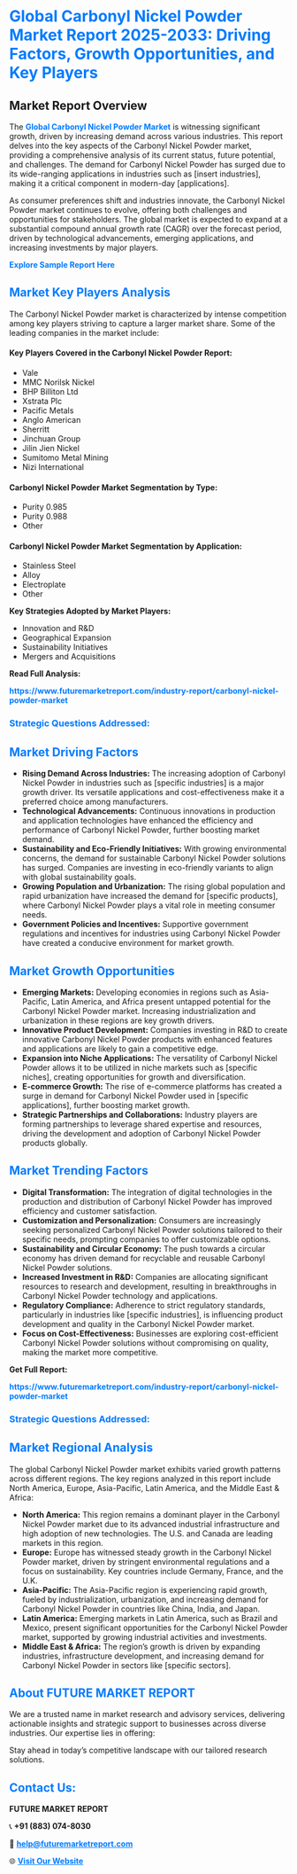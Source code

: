 <h1 style="color: #007BFF;">Global Carbonyl Nickel Powder Market Report 2025-2033: Driving Factors, Growth Opportunities, and Key Players</h1>

<section id="overview">
<h2>Market Report Overview</h2>
<p>The <a href="https://www.futuremarketreport.com/industry-report/carbonyl-nickel-powder-market" style="color: #007BFF; text-decoration: none;"><strong>Global Carbonyl Nickel Powder Market</strong></a> is witnessing significant growth, driven by increasing demand across various industries. This report delves into the key aspects of the Carbonyl Nickel Powder market, providing a comprehensive analysis of its current status, future potential, and challenges. The demand for Carbonyl Nickel Powder has surged due to its wide-ranging applications in industries such as [insert industries], making it a critical component in modern-day [applications].</p>
<p>As consumer preferences shift and industries innovate, the Carbonyl Nickel Powder market continues to evolve, offering both challenges and opportunities for stakeholders. The global market is expected to expand at a substantial compound annual growth rate (CAGR) over the forecast period, driven by technological advancements, emerging applications, and increasing investments by major players.</p>
</section>

<section id="overview">
<p><a href="https://www.futuremarketreport.com/request-sample/reportId=92836" style="color: #007BFF; text-decoration: none;"><strong>Explore Sample Report Here</strong></a></p>
</section>

<section id="key-players">
<h2 style="color: #007BFF;">Market Key Players Analysis</h2>
<p>The Carbonyl Nickel Powder market is characterized by intense competition among key players striving to capture a larger market share. Some of the leading companies in the market include:</p>
<h4>Key Players Covered in the Carbonyl Nickel Powder Report:</h4>
<ul><li>Vale</li><li>MMC Norilsk Nickel</li><li>BHP Billiton Ltd</li><li>Xstrata Plc</li><li>Pacific Metals</li><li>Anglo American</li><li>Sherritt</li><li>Jinchuan Group</li><li>Jilin Jien Nickel</li><li>Sumitomo Metal Mining</li><li>Nizi International</li></ul>
<h4>Carbonyl Nickel Powder Market Segmentation by Type:</h4>
<ul><li>Purity 0.985</li><li>Purity 0.988</li><li>Other</li></ul>

<h4>Carbonyl Nickel Powder Market Segmentation by Application:</h4>
<ul><li>Stainless Steel</li><li>Alloy</li><li>Electroplate</li><li>Other</li></ul>
<p><strong>Key Strategies Adopted by Market Players:</strong></p>
<ul>
<li>Innovation and R&D</li>
<li>Geographical Expansion</li>
<li>Sustainability Initiatives</li>
<li>Mergers and Acquisitions</li>
</ul>
</section>

<section>
<p><strong>Read Full Analysis: </strong></p><a href="https://www.futuremarketreport.com/industry-report/carbonyl-nickel-powder-market" style="color: #007BFF; text-decoration: none;"><strong>https://www.futuremarketreport.com/industry-report/carbonyl-nickel-powder-market</strong></a>
<h3 style="color: #007BFF;">Strategic Questions Addressed:</h3>
</section>

<section id="driving-factors">
<h2 style="color: #007BFF;">Market Driving Factors</h2>
<ul>
<li><strong>Rising Demand Across Industries:</strong> The increasing adoption of Carbonyl Nickel Powder in industries such as [specific industries] is a major growth driver. Its versatile applications and cost-effectiveness make it a preferred choice among manufacturers.</li>
<li><strong>Technological Advancements:</strong> Continuous innovations in production and application technologies have enhanced the efficiency and performance of Carbonyl Nickel Powder, further boosting market demand.</li>
<li><strong>Sustainability and Eco-Friendly Initiatives:</strong> With growing environmental concerns, the demand for sustainable Carbonyl Nickel Powder solutions has surged. Companies are investing in eco-friendly variants to align with global sustainability goals.</li>
<li><strong>Growing Population and Urbanization:</strong> The rising global population and rapid urbanization have increased the demand for [specific products], where Carbonyl Nickel Powder plays a vital role in meeting consumer needs.</li>
<li><strong>Government Policies and Incentives:</strong> Supportive government regulations and incentives for industries using Carbonyl Nickel Powder have created a conducive environment for market growth.</li>
</ul>
</section>

<section id="growth-opportunities">
<h2 style="color: #007BFF;">Market Growth Opportunities</h2>
<ul>
<li><strong>Emerging Markets:</strong> Developing economies in regions such as Asia-Pacific, Latin America, and Africa present untapped potential for the Carbonyl Nickel Powder market. Increasing industrialization and urbanization in these regions are key growth drivers.</li>
<li><strong>Innovative Product Development:</strong> Companies investing in R&D to create innovative Carbonyl Nickel Powder products with enhanced features and applications are likely to gain a competitive edge.</li>
<li><strong>Expansion into Niche Applications:</strong> The versatility of Carbonyl Nickel Powder allows it to be utilized in niche markets such as [specific niches], creating opportunities for growth and diversification.</li>
<li><strong>E-commerce Growth:</strong> The rise of e-commerce platforms has created a surge in demand for Carbonyl Nickel Powder used in [specific applications], further boosting market growth.</li>
<li><strong>Strategic Partnerships and Collaborations:</strong> Industry players are forming partnerships to leverage shared expertise and resources, driving the development and adoption of Carbonyl Nickel Powder products globally.</li>
</ul>
</section>

<section id="trending-factors">
<h2 style="color: #007BFF;">Market Trending Factors</h2>
<ul>
<li><strong>Digital Transformation:</strong> The integration of digital technologies in the production and distribution of Carbonyl Nickel Powder has improved efficiency and customer satisfaction.</li>
<li><strong>Customization and Personalization:</strong> Consumers are increasingly seeking personalized Carbonyl Nickel Powder solutions tailored to their specific needs, prompting companies to offer customizable options.</li>
<li><strong>Sustainability and Circular Economy:</strong> The push towards a circular economy has driven demand for recyclable and reusable Carbonyl Nickel Powder solutions.</li>
<li><strong>Increased Investment in R&D:</strong> Companies are allocating significant resources to research and development, resulting in breakthroughs in Carbonyl Nickel Powder technology and applications.</li>
<li><strong>Regulatory Compliance:</strong> Adherence to strict regulatory standards, particularly in industries like [specific industries], is influencing product development and quality in the Carbonyl Nickel Powder market.</li>
<li><strong>Focus on Cost-Effectiveness:</strong> Businesses are exploring cost-efficient Carbonyl Nickel Powder solutions without compromising on quality, making the market more competitive.</li>
</ul>
</section>

<section>
<p><strong>Get Full Report: </strong></p><a href="https://www.futuremarketreport.com/industry-report/carbonyl-nickel-powder-market" style="color: #007BFF; text-decoration: none;"><strong>https://www.futuremarketreport.com/industry-report/carbonyl-nickel-powder-market</strong></a>
<h3 style="color: #007BFF;">Strategic Questions Addressed:</h3>
</section>


<section id="regional-analysis">
<h2 style="color: #007BFF;">Market Regional Analysis</h2>
<p>The global Carbonyl Nickel Powder market exhibits varied growth patterns across different regions. The key regions analyzed in this report include North America, Europe, Asia-Pacific, Latin America, and the Middle East & Africa:</p>
<ul>
<li><strong>North America:</strong> This region remains a dominant player in the Carbonyl Nickel Powder market due to its advanced industrial infrastructure and high adoption of new technologies. The U.S. and Canada are leading markets in this region.</li>
<li><strong>Europe:</strong> Europe has witnessed steady growth in the Carbonyl Nickel Powder market, driven by stringent environmental regulations and a focus on sustainability. Key countries include Germany, France, and the U.K.</li>
<li><strong>Asia-Pacific:</strong> The Asia-Pacific region is experiencing rapid growth, fueled by industrialization, urbanization, and increasing demand for Carbonyl Nickel Powder in countries like China, India, and Japan.</li>
<li><strong>Latin America:</strong> Emerging markets in Latin America, such as Brazil and Mexico, present significant opportunities for the Carbonyl Nickel Powder market, supported by growing industrial activities and investments.</li>
<li><strong>Middle East & Africa:</strong> The region’s growth is driven by expanding industries, infrastructure development, and increasing demand for Carbonyl Nickel Powder in sectors like [specific sectors].</li>
</ul>
</section>

<footer>
<h2 style="color: #007BFF;">About FUTURE MARKET REPORT</h2>
<p>We are a trusted name in market research and advisory services, delivering actionable insights and strategic support to businesses across diverse industries. Our expertise lies in offering:</p>

<p>Stay ahead in today’s competitive landscape with our tailored research solutions.</p>

<h2 style="color: #007BFF;">Contact Us:</h2>
<p><strong>FUTURE MARKET REPORT</strong></p>
<p>📞 <strong>+91 (883) 074-8030</strong></p>
<p>📧 <strong><a href="mailto:help@futuremarketreport.com" style="color: #007BFF;">help@futuremarketreport.com</a></strong></p>
<p>🌐 <strong><a href="https://www.futuremarketreport.com/" style="color: #007BFF;">Visit Our Website</a></strong></p>
</footer>